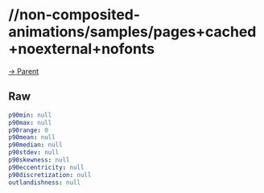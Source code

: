
# //non-composited-animations/samples/pages+cached+noexternal+nofonts

[→ Parent](../..)


## Raw


```yaml
p90min: null
p90max: null
p90range: 0
p90mean: null
p90median: null
p90stdev: null
p90skewness: null
p90eccentricity: null
p90discretization: null
outlandishness: null

```

